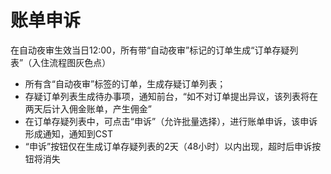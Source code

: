 # 账单申诉

在自动夜审生效当日12:00，所有带“自动夜审”标记的订单生成“订单存疑列表”（入住流程图灰色点）

* 所有含“自动夜审”标签的订单，生成存疑订单列表；
* 存疑订单列表生成待办事项，通知前台，“如不对订单提出异议，该列表将在两天后计入佣金账单，产生佣金”
* 在订单存疑列表中，可点击“申诉”（允许批量选择），进行账单申诉，该申诉形成通知，通知到CST
* “申诉”按钮仅在生成订单存疑列表的2天（48小时）以内出现，超时后申诉按钮将消失

